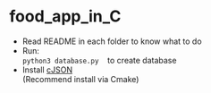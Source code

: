 # food_app_in_C
- Read README in each folder to know what to do
- Run:
    <br>`python3 database.py` &nbsp; &nbsp;to create database
- Install [cJSON]('https://github.com/DaveGamble/cJSON.git)<br>
(Recommend install via Cmake)
